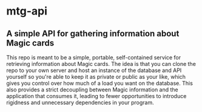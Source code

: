 # mtg-api

## A simple API for gathering information about Magic cards

This repo is meant to be a simple, portable, self-contained service for retrieving information
about Magic cards. The idea is that you can clone the repo to your own server and host an instance
of the database and API yourself so you're able to keep it as private or public as your like, which
gives you control over how much of a load you want on the database. This also provides a strict decoupling
between Magic information and the application that consumes it, leading to fewer opportunities to introduce
rigidness and unnecessary dependencies in your program.
